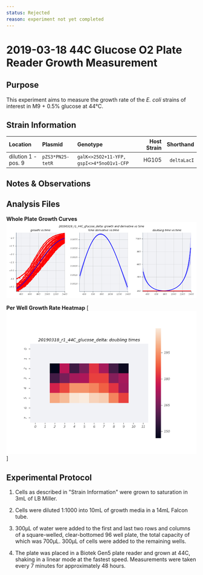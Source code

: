 ```yaml
---
status: Rejected 
reason: experiment not yet completed
---
```


# 2019-03-18 44C Glucose O2 Plate Reader Growth Measurement

## Purpose
This experiment aims to measure the growth rate of the *E. coli* strains of interest in M9 + 0.5% glucose at 44°C.

## Strain Information

| Location | Plasmid | Genotype | Host Strain | Shorthand |
| :------- | :------ | :------- | ----------: | --------: |
| dilution 1 - pos. 9 | `pZS3*PN25-tetR`| `galK<>25O2+11-YFP, gspI<>4*5noO1v1-CFP` |  HG105 |`deltaLacI` |

## Notes & Observations


## Analysis Files

**Whole Plate Growth Curves**
![plate layout](output/delta_glucose/gp_output_curves.png)

**Per Well Growth Rate Heatmap**
[![growth curves](output/delta_glucose/per_well_doubling_times_heatmap.png)]

## Experimental Protocol

1. Cells as described in "Strain Information" were grown to saturation in 3mL of LB Miller.

2. Cells were diluted 1:1000 into 10mL of growth media in a 14mL Falcon tube.

3. 300µL of water were added to the first and last two rows and columns of a square-welled, clear-bottomed 96 well plate, the total capacity of which was 700µL. 300µL of cells were added to the remaining wells.

4. The plate was placed in a Biotek Gen5 plate reader and grown at 44C, shaking in a linear mode at the fastest speed. Measurements were taken every 7 minutes for approximately 48 hours.